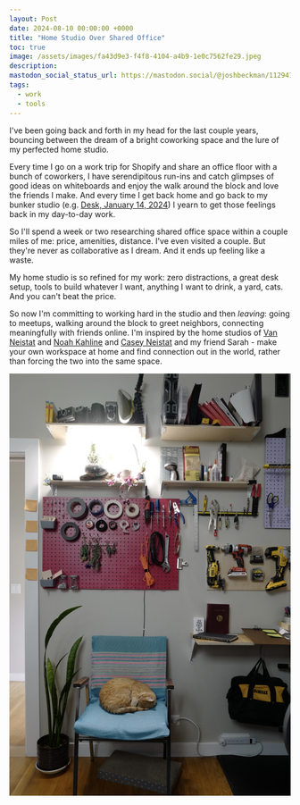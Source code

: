 ```yaml
---
layout: Post
date: 2024-08-10 00:00:00 +0000
title: "Home Studio Over Shared Office"
toc: true
image: /assets/images/fa43d9e3-f4f8-4104-a4b9-1e0c7562fe29.jpeg
description: 
mastodon_social_status_url: https://mastodon.social/@joshbeckman/112941816473223130
tags: 
  - work
  - tools
---
```




I've been going back and forth in my head for the last couple years, bouncing between the dream of a bright coworking space and the lure of my perfected home studio.

Every time I go on a work trip for Shopify and share an office floor with a bunch of coworkers, I have serendipitous run-ins and catch glimpses of good ideas on whiteboards and enjoy the walk around the block and love the friends I make. And every time I get back home and go back to my bunker studio (e.g. [Desk, January 14, 2024](https://www.joshbeckman.org/blog/working/desk-january-14-2024)) I yearn to get those feelings back in my day-to-day work. 

So I'll spend a week or two researching shared office space within a couple miles of me: price, amenities, distance. I've even visited a couple. But they're never as collaborative as I dream. And it ends up feeling like a waste.

My home studio is so refined for my work: zero distractions, a great desk setup, tools to build whatever I want, anything I want to drink, a yard, cats. And you can't beat the price.

So now I'm committing to working hard in the studio and then _leaving_: going to meetups, walking around the block to greet neighbors, connecting meaningfully with friends online. I'm inspired by the home studios of [Van Neistat](https://www.youtube.com/watch?v=r8bzWKBvZsE&t=30s) and [Noah Kahline](https://noahkalina.com/newsletter) and [Casey Neistat](https://www.youtube.com/watch?v=vb60rrtTddQ) and my friend Sarah - make your own workspace at home and find connection out in the world, rather than forcing the two into the same space.

![L1050431](/assets/images/fa43d9e3-f4f8-4104-a4b9-1e0c7562fe29.jpeg)


